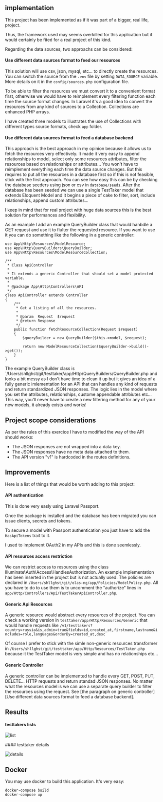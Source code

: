## implementation

This project has been implemented as if it was part of a bigger, real life, project.

Thus, the framework used may seems overkilled for this application but it would certainly be fited for a real project of this kind.

Regarding the data sources, two approachs can be considered:

#### Use different data sources format to feed our resources

This solution will use csv, json, mysql, etc... to directly create the resources.
You can switch the source from the `.env` file by setting `DATA_SOURCE` variable. More details on it in the `config/sources.php` configuration file.

To be able to filter the resources we must convert it to a convenient format first, otherwise we would have to reimplement every filtering function each time the source format changes.
In Laravel it's a good idea to convert the resources from any kind of sources to a Collection. Collections are enhanced PHP arrays.

I have created three models to illustrates the use of Collections with different types source formats, check `app` folder.

#### Use different data sources format to feed a database backend

This approach is the best approach in my opinion because it allows us to fetch the resources very effectively. It made it very easy to append relationships to model, select only some resources attributes, filter the resources based on relationships or attributes... You won't have to reimplement everything each time the data source changes.
But this requires to put all the resources in a database first so if this is not feasible, stick with the first approach. You can see how easy this can be by checking the database seeders using json or csv in `database/seeds`. After the database has been seeded we can use a single TestTaker model that extends Eloquent Model and it begins a piece of cake to filter, sort, include relationships, append custom attributes...

I keep in mind that for real project with huge data sources this is the best solution for performances and flexibility.

As an example I add an example QueryBuilder class that would hanbdle a GET request and use it to fiulter the requested resource. If you want to use it you can do something like the following in a generic controller:

```
use App\Http\Resources\ModelResource;
use App\Http\QueryBuilders\QueryBuilder;
use App\Http\Resources\ModelResourceCollection;

/**
 * Class ApiController
 *
 * It extends a generic Controller that should set a model protected variable.
 *
 * @package App\Http\Controllers\API
 */
class ApiController extends Controller
{
    /**
     * Get a listing of all the resources.
     *
     * @param  Request  $request
     * @return Response
     */
    public function fetchResourceCollection(Request $request)
    {
        $queryBuilder = new QueryBuilder($this->model, $request);

        return new ModelResourceCollection($queryBuilder->build()->get());
    }
}
```

The example QueryBuilder class is `/Users/shllghst/git/testtaker/app/Http/QueryBuilders/QueryBuilder.php and looks a bit messy as I don't have time to clean it up but it gives an idea of a fully generic imlementation for an API that can handles any kind of requests and return standardized JSON responses. The logic lies in the model where you set the attributes, relationships, custome appendable attrbiutes etc... This way, you'll never have to create a new filtering method for any of your new models, it already exists and works!

## Project scope considerations

As per the rules of this exercice I have to modified the way of the API should works:

* The JSON responses are not wrapped into a data key.
* The JSON responses have no meta data attached to them.
* The API version "v1" is hardcoded in the routes definitions.

## Improvements

Here is a list of things that would be worth adding to this project:

#### API authentication

This is done very easly using Laravel Passport.

Once the package is installed and the database has been migrated you can issue clients, secrets and tokens.

To secure a model with Passport authentication you just have to add the `HasApiTokens` trait to it.

I used to implement OAuth2 in my APIs and this is done seemlessly.

#### API resources access restriction

We can restrict access to resources using the class Illuminate\Auth\Access\HandlesAuthorization.
An example implementation has been inserted in the project but is not actually used. The policies are declared in `/Users/shllghst/git/olas-ng/app/Policies/ModelPolicy.php`. All you have to do to use them is to uncomment the "authorize" lines in `app/Http/Controllers/Api/TestTakerApiController.php`.

#### Generic Api Resources

A generic resource would abstract every resources of the project. You can check a working version in `testtaker/app/Http/Resources/Generic` that would handle requests like `/v1/testtakers?country=russia&is_admin=true&fields=id,created_at,firstname,lastname&includes=role,languages&orderBy=created_at,desc`

Of course I prefer to stick with the simle non-generic resources transformer in `/Users/shllghst/git/testtaker/app/Http/Resources/TestTaker.php` because it the TestTaker model is very simple and has no relationships etc...

#### Generic Controller

A generic controller can be implemented to handle every GET, POST, PUT, DELETE... HTTP requests and return standad JSON responses. No matter what the resources model is we can use a separate query builder to filter the resources using the request. See [the paragraph on generic controller][Use different data sources format to feed a database backend].

## Results

#### testtakers lists

![list](https://imgur.com/06Lyn7z "list")

#### testtaker details

![details](https://imgur.com/S66iyLG "details")

## Docker

You may use docker to build this application. It's very easy:

```
docker-compose build
docker-compose up
```
